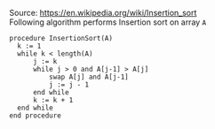 Source: https://en.wikipedia.org/wiki/Insertion_sort  
Following algorithm performs Insertion sort on array `A`

```
procedure InsertionSort(A)
  k := 1
  while k < length(A)
      j := k
      while j > 0 and A[j-1] > A[j]
          swap A[j] and A[j-1]
          j := j - 1
      end while
      k := k + 1
  end while
end procedure
```
